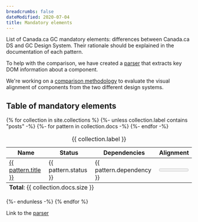 ```yaml
---
breadcrumbs: false
dateModified: 2020-07-04
title: Mandatory elements
---
```

<div class="container">
  <div class="row">
    <p class="mrgn-tp-lg" property="description">List of Canada.ca GC mandatory elements: differences between Canada.ca DS and GC Design System. Their rationale should be explained in the documentation of each pattern.</p>
    <p>To help with the comparison, we have created a <a href="parser.html">parser</a> that extracts key DOM information about a component.</p>
    <p>We're working on a <a href="methodology.html">comparison methodology</a> to evaluate the visual alignment of components from the two different design systems.</p>
    <h2>Table of mandatory elements</h2>
    {% for collection in site.collections %}
      {%- unless collection.label contains "posts" -%}
    <table class="wb-tables table mrgn-bttm-lg" data-wb-tables='{"ordering": true }'>
      <caption class="bg-info">{{ collection.label }}</caption>
      <tfoot>
        <tr>
          <td colspan="4"><b>Total</b>: {{ collection.docs.size }}</td>
        </tr>
      </tfoot>
      <thead>
        <tr>
          <th>Name</th>
          <th>Status</th>
          <th>Dependencies</th>
          <th>Alignment</th>
        </tr>
      </thead>
      <tbody>
        {%- for pattern in collection.docs -%}
        <tr>
          <td><a href="{{ pattern.url | relative_url }}">{{ pattern.title }}</a></td>
          <td>{{ pattern.status }}</td>
          <td>{{ pattern.dependency }}</td>
          <td><meter value="{{ pattern.alignment }}" min="0" low="33" high="66" optimum="83" max="100"></meter></td>
        </tr>
        {%- endfor -%}
      </tbody>
    </table>
      {%- endunless -%}
    {% endfor %}
  </div>
</div>

<p>Link to the <a href="parser.html">parser</a></p>